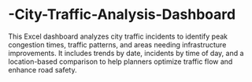 # -City-Traffic-Analysis-Dashboard
This Excel dashboard analyzes city traffic incidents to identify peak congestion times, traffic patterns, and areas needing infrastructure improvements. It includes trends by date, incidents by time of day, and a location-based comparison to help planners optimize traffic flow and enhance road safety.
